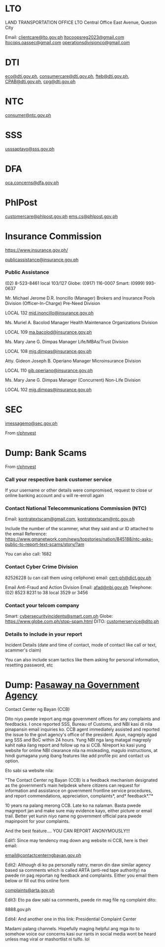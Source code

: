 # LTO
LAND TRANSPORTATION OFFICE 
LTO Central Office 
East Avenue, Quezon City  

Email: 
clientcare@lto.gov.ph 
ltocoopsreg2023@gmail.com 
ltocops.oassec@gmail.com 
operationsdivisionco@gmail.com 

# DTI

eco@dti.gov.ph,
consumercare@dti.gov.ph,
fteb@dti.gov.ph,
CPAB@dti.gov.ph,
cpg@dti.gov.ph

# NTC

consumer@ntc.gov.ph

# SSS

usssaptayo@sss.gov.ph

# DFA

oca.concerns@dfa.gov.ph 

# PhlPost

customercare@phlpost.gov.ph
ems.cs@phlpost.gov.ph

# Insurance Commission
https://www.insurance.gov.ph/

publicassistance@insurance.gov.ph

### Public Assistance
(02) 8-523-8461 local 103/127
Globe: (0917) 116-0007
Smart: (0999) 993-0637

Mr. Michael Jerome D.R. Inoncillo
(Manager) Brokers and Insurance Pools Division
(Officer-In-Charge) Pre-Need Division

LOCAL 132
mjd.inoncillo@insurance.gov.ph

Ms. Muriel A. Bacolod
Manager
Health Maintenance Organizations Division

LOCAL 109
ma.bacolod@insurance.gov.ph

Ms. Mary Jane G. Dimpas
Manager
Life/MBAs/Trust Division

LOCAL 108
mjg.dimpas@insurance.gov.ph

Atty. Gideon Joseph B. Operiano
Manager
Microinsurance Division

LOCAL 110
gjb.operiano@insurance.gov.ph

Ms. Mary Jane G. Dimpas
Manager (Concurrent)
Non-Life Division

LOCAL 102
mjg.dimpas@insurance.gov.ph

# SEC

imessagemo@sec.gov.ph

From [r/phnvest](https://www.reddit.com/r/phinvest/comments/15ehkns/a_ponzi_company_filed_a_defemation_lawsuit/)


# Dump: Bank Scams

From [r/phnvest](https://www.reddit.com/r/phinvest/comments/169h3nm/goddamn_bpi_scammers/)


### Call your respective bank customer service

If your username or other details were compromised, request to close ur online banking account and u will re-enroll again

### Contact National Telecommunications Commission (NTC)

Email: kontratextscam@gmail.com, kontratextscam@ntc.gov.ph

Include the number of the scammer, what they said and ur ID attached to the email
Reference: https://www.gmanetwork.com/news/topstories/nation/845188/ntc-asks-public-to-report-text-scams/story/?am

You can also call: 1682

### Contact Cyber Crime Division

82526228 (u can call them using cellphone)
email: cert-ph@dict.gov.ph

Email Anti-Fraud and Action Division
Email: afad@nbi.gov.ph
Telephone: (02) 8523 8231 to 38 local 3529 or 3456

### Contact your telcom company

Smart: cybersecurityincidents@smart.com.ph
Globe: https://www.globe.com.ph/stop-spam.html
DITO: customerservice@dito.ph

### Details to include in your report

Incident Details (date and time of contact, mode of contact like call or text, scammer's claim)

You can also include scam tactics like them asking for personal information, resetting password, etc


# Dump: [Pasaway na Government Agency](https://www.reddit.com/r/Philippines/comments/10qbbwy/please_spread_meron_tayong_legit_na_sumbungan_pag/)

Contact Center ng Bayan (CCB)

Dito niyo pwede ireport ang mga government offices for any complaints and feedbacks. I once reported SSS, Bureau of Customs, and NBI kasi di nila pinapansin email inquiries ko. CCB agent immediately assisted and reported the issue to the govt agency's office of the president. Ayun, nagreply agad ang SSS and BoC within 24 hours. Yung NBI nga lang matagal magreply kahit naka ilang report and follow up na si CCB. Nireport ko kasi yung website for online NBI clearance nila na misleading, magulo instructions, at hindi gumagana yung ibang features like add profile pic and contact us option.

Eto sabi sa website nila:

"The Contact Center ng Bayan (CCB) is a feedback mechanism designated as the government’s main helpdesk where citizens can request for information and assistance on government frontline service procedures, and report commendations, appreciation, complaints*, and* feedback*."*

10 years na palang merong CCB. Late ko na nalaman. Basta pwede magreport jan and make sure may evidence kayo, either picture or email trail. Better yet kunin niyo name ng government official para pwede mapinpoint for your complaints.

And the best feature.... YOU CAN REPORT ANONYMOUSLY!!!

Edit1: Since may tendency mag down ang website ni CCB, here is their email:

email@contactcenterngbayan.gov.ph

Edit2: Although di ko pa personally natry, meron din daw similar agency based sa comments which is called ARTA (anti-red tape authority) na pwede rin pag reportan ng feedback and complaints. Either you email them below or fill out this online form

complaints@arta.gov.ph

Edit3: Eto pa daw sabi sa comments, pwede rin mag file ng complaint dito:

8888.gov.ph

Edit4: And another one in this link: Presidential Complaint Center

Madami palang channels. Hopefully maging helpful ang mga ito to somehow voice our concerns kasi our rants in social media wont be heard unless mag viral or mashortlist ni tulfo. lol